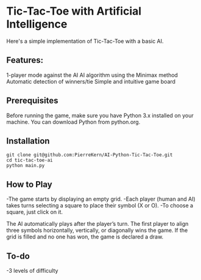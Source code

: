 # Tic-Tac-Toe with Artificial Intelligence

Here's a simple implementation of Tic-Tac-Toe with a basic AI.


## Features:

1-player mode against the AI
AI algorithm using the Minimax method
Automatic detection of winners/tie
Simple and intuitive game board

## Prerequisites

Before running the game, make sure you have Python 3.x installed on your machine. You can download Python from python.org.

## Installation

    git clone git@github.com:PierreKern/AI-Python-Tic-Tac-Toe.git
    cd tic-tac-toe-ai
    python main.py

## How to Play

-The game starts by displaying an empty grid.
-Each player (human and AI) takes turns selecting a square to place their symbol (X or O).
-To choose a square, just click on it.

The AI automatically plays after the player’s turn.
The first player to align three symbols horizontally, vertically, or diagonally wins the game.
If the grid is filled and no one has won, the game is declared a draw.

## To-do
-3 levels of difficulty
